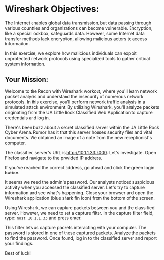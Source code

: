 # Wireshark Objectives:

The Internet enables global data transmission, but data passing through various countries and organizations can become vulnerable. Encryption, like a special lockbox, safeguards data. However, some Internet data transfer methods lack encryption, allowing malicious actors to access information.

In this exercise, we explore how malicious individuals can exploit unprotected network protocols using specialized tools to gather critical system information.

## Your Mission:

Welcome to the Recon with Wireshark workout, where you'll learn network packet analysis and understand the insecurity of numerous network protocols. In this exercise, you'll perform network traffic analysis in a simulated attack environment. By utilizing Wireshark, you'll analyze packets originating from the UA Little Rock Classified Web Application to capture credentials and log in.

There's been buzz about a secret classified server within the UA Little Rock Cyber Arena. Rumor has it that this server houses security files and vital documents. We obtained an image of a note from the new receptionist's computer.

The classified server's URL is http://10.1.1.33:5000. Let's investigate. Open Firefox and navigate to the provided IP address.

If you've reached the correct address, go ahead and click the green login button.

It seems we need the admin's password. Our analysts noticed suspicious activity when you accessed the classified server. Let's try to capture information and see what's happening. Close your browser and open the Wireshark application (blue shark fin icon) from the bottom of the screen.

Using Wireshark, we can capture packets between you and the classified server. However, we need to set a capture filter. In the capture filter field, type: `host 10.1.1.33` and press enter.

This filter lets us capture packets interacting with your computer. The password is stored in one of these captured packets. Analyze the packets to find the password. Once found, log in to the classified server and report your findings.

Best of luck!
